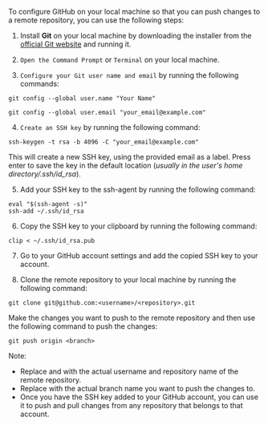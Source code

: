 
To configure GitHub on your local machine so that you can push changes to a remote repository, you can use the following steps:

1. Install **Git** on your local machine by downloading the installer from the [official Git website](https://git-scm.com/downloads) and running it.

2. `Open the Command Prompt` or `Terminal` on your local machine.

3. `Configure your Git user name and email` by running the following commands:
```
git config --global user.name "Your Name"
```
```
git config --global user.email "your_email@example.com"
```
4. `Create an SSH key` by running the following command:
```
ssh-keygen -t rsa -b 4096 -C "your_email@example.com"
```
This will create a new SSH key, using the provided email as a label. Press enter to save the key in the default location (_usually in the user's home directory/.ssh/id_rsa_).

5. Add your SSH key to the ssh-agent by running the following command:
```
eval "$(ssh-agent -s)"
ssh-add ~/.ssh/id_rsa
```
6. Copy the SSH key to your clipboard by running the following command:
```
clip < ~/.ssh/id_rsa.pub
```
7. Go to your GitHub account settings and add the copied SSH key to your account.

8. Clone the remote repository to your local machine by running the following command:
```
git clone git@github.com:<username>/<repository>.git
```
Make the changes you want to push to the remote repository and then use the following command to push the changes:
```
git push origin <branch>
```

Note:
* Replace <username> and <repository> with the actual username and repository name of the remote repository.
* Replace <branch> with the actual branch name you want to push the changes to.
* Once you have the SSH key added to your GitHub account, you can use it to push and pull changes from any repository that belongs to that account.
